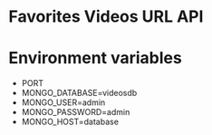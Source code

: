 # Favorites Videos URL API

# Environment variables
- PORT
- MONGO_DATABASE=videosdb
- MONGO_USER=admin
- MONGO_PASSWORD=admin
- MONGO_HOST=database
